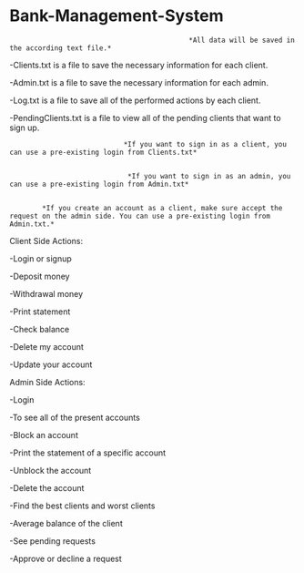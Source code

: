 # Bank-Management-System

                                                *All data will be saved in the according text file.*
-Clients.txt is a file to save the necessary information for each client.

-Admin.txt is a file to save the necessary information for each admin.

-Log.txt is a file to save all of the performed actions by each client. 

-PendingClients.txt is a file to view all of the pending clients that want to sign up.

                                *If you want to sign in as a client, you can use a pre-existing login from Clients.txt*


                                 *If you want to sign in as an admin, you can use a pre-existing login from Admin.txt*


            *If you create an account as a client, make sure accept the request on the admin side. You can use a pre-existing login from Admin.txt.*


Client Side Actions:

-Login or signup 

-Deposit money 

-Withdrawal money

-Print statement

-Check balance

-Delete my account

-Update your account 


Admin Side Actions:

-Login

-To see all of the present accounts

-Block an account

-Print the statement of a specific account

-Unblock the account

-Delete the account

-Find the best clients and worst clients

-Average balance of the client

-See pending requests

-Approve or decline a request
